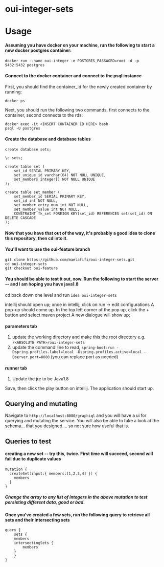 # oui-integer-sets

# Usage
#### Assuming you have docker on your machine, run the following to start a new docker postgres container:
```
docker run --name oui-integer -e POSTGRES_PASSWORD=root -d -p 5432:5432 postgres
```
#### Connect to the docker container and connect to the psql instance
First, you should find the container_id for the newly created container by running:
```
docker ps
```

Next, you should run the following two commands, first connects to the container, second connects to the rds:
```
docker exec -it <INSERT CONTAINER ID HERE> bash
psql -U postgres
```

#### Create the database and database tables
```
create database sets;

\c sets;

create table set (
    set_id SERIAL PRIMARY KEY,
    set_unique_id varchar(64) NOT NULL UNIQUE,
    set_members integer[] NOT NULL UNIQUE
);

create table set_member (
    set_member_id SERIAL PRIMARY KEY,
    set_id int NOT NULL,
    set_member_entry_num int NOT NULL,
    set_member_value int NOT NULL,
    CONSTRAINT fk_set FOREIGN KEY(set_id) REFERENCES set(set_id) ON DELETE CASCADE
);
```

#### Now that you have that out of the way, it's probably a good idea to clone this repository, then cd into it. 
#### You'll want to use the oui-feature branch
```
git clone https://github.com/maelafifi/oui-integer-sets.git
cd oui-integer-sets 
git checkout oui-feature
```
#### You should be able to test it out, now. Run the following to start the server -- and I am hoping you have java1.8
cd back down one level and run `idea oui-integer-sets`

intellij should open up; once in intellij, click on run -> edit configurations
A pop-up should come up. In the top left corner of the pop up, click the + button and select maven project
A new dialogue will show up; 
#### parameters tab
1. update the working directory and make this the root directory e.g. `/<ABSOLUTE PATH>/oui-integer-sets`
2. update the command line to read, `spring-boot:run -Dspring.profiles.label=local -Dspring.profiles.active=local -Dserver.port=8080` (you can replace port as needed)
#### runner tab
1. Update the jre to be Java1.8

Save, then click the play button on intellij. The application should start up. 

## Querying and mutating
Navigate to `http://localhost:8080/graphiql` and you will have a ui for querying and mutating the service.
You will also be able to take a look at the schema... that you designed.... so not sure how useful that is. 

## Queries to test 
#### creating a new set -- try this, twice. First time will succeed, second will fail due to duplicate values
```
mutation {
  createSet(input:{ members:[1,2,3,4] }) {
    members
  }
}
```

##### Change the array to any list of integers in the above mutation to test persisting different data, good or bad.

#### Once you've created a few sets, run the following query to retrieve all sets and their intersecting sets
``` 
query {
	sets {
    members
  	intersectingSets {
    	members
  	}
    }
}
```
